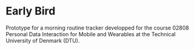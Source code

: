 # Early Bird
Prototype for a morning routine tracker developped for the course 02808 Personal Data Interaction for Mobile and Wearables at the Technical University of Denmark (DTU).
